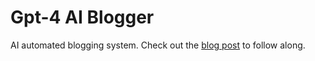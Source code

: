 # Gpt-4 AI Blogger

AI automated blogging system. Check out the [blog post](https://taskautomation.dev//blog/ai-blogger) to follow along.
